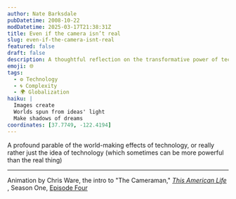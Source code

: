 ```yaml
---
author: Nate Barksdale
pubDatetime: 2008-10-22
modDatetime: 2025-03-17T21:38:31Z
title: Even if the camera isn’t real
slug: even-if-the-camera-isnt-real
featured: false
draft: false
description: A thoughtful reflection on the transformative power of technology, illustrated through Chris Ware's animation for "The Cameraman."
emoji: 🌐
tags:
  - ⚙️ Technology
  - 🌀 Complexity
  - 🌍 Globalization
haiku: |
  Images create  
  Worlds spun from ideas' light  
  Make shadows of dreams
coordinates: [37.7749, -122.4194]
---
```


A profound parable of the world-making effects of technology, or really rather just the idea of technology (which sometimes can be more powerful than the real thing)

---

Animation by Chris Ware, the intro to "The Cameraman," _[This American Life](http://www.youtube.com/watch?v=WbVeN13wGFc)_ , Season One, [Episode Four](http://thislife.org/TV_Episode.aspx?episode=4)
